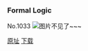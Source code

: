 ### Formal Logic
No.1033
![图片不见了~~~](https://imgs.xkcd.com/comics/formal_logic.png)

[原址](https://xkcd.com//1033) [下载](https://imgs.xkcd.com/comics/formal_logic.png)

